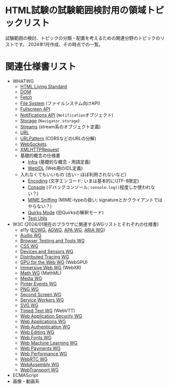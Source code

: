 # HTML試験の試験範囲検討用の領域トピックリスト

試験範囲の検討、トピックの分類・配置を考えるための関連分野のトピックのリストです。
2024年1月作成、その時点での一覧。

# 関連仕様書リスト

- WHATWG
  - [HTML Living Standard](https://html.spec.whatwg.org/multipage/)
  - [DOM](https://dom.spec.whatwg.org/)
  - [Fetch](https://fetch.spec.whatwg.org/)
  - [File System](https://fs.spec.whatwg.org/) (ファイルシステム向けAPI)
  - [Fullscreen API](https://fullscreen.spec.whatwg.org/)
  - [Notifications API](https://notifications.spec.whatwg.org/) (`Notification`オブジェクト)
  - [Storage](https://storage.spec.whatwg.org/) (`Navigator.storage`)
  - [Streams](https://streams.spec.whatwg.org/) (stream系のオブジェクト定義)
  - [URL](https://url.spec.whatwg.org/)
  - [URLPattern](https://urlpattern.spec.whatwg.org/) (CORSなどのURLの分解)
  - [WebSockets](https://websockets.spec.whatwg.org/)
  - [XMLHTTPRequest](https://xhr.spec.whatwg.org/)
  - 基礎的概念の仕様書
    - [Infra](https://infra.spec.whatwg.org/) (基礎的な概念・用語定義)
    - [WebIDL](https://webidl.spec.whatwg.org/) (Web用のIDL定義)
  - 入れなくてもいいもの (古い・ほぼ利用されないなど)
    - [Encoding](https://encoding.spec.whatwg.org/) (文字エンコード; いまは基本的にUTF-8限定)
    - [Console](https://console.spec.whatwg.org/) (デバッグコンソール; `console.log()`程度しか使われない？)
    - [MIME Sniffing](https://mimesniff.spec.whatwg.org/) (MIME-typeの扱い; signatureとかクライアントではやらない？)
    - [Quirks Mode](https://quirks.spec.whatwg.org/) (旧Quirksの解釈モード)
    - [Test Utils](https://testutils.spec.whatwg.org/)
- W3C (2024/01現在のブラウザに関連するWGリストとそれぞれの仕様書)
  - a11y ([EOWG](https://www.w3.org/groups/wg/eowg/), [AGWG](https://www.w3.org/groups/wg/ag/), [APA WG](https://www.w3.org/groups/wg/apa/), [ARIA WG](https://www.w3.org/groups/wg/aria/))
  - [Audio WG](https://www.w3.org/groups/wg/audio/)
  - [Browser Testing and Tools WG](https://www.w3.org/groups/wg/browser-tools-testing/)
  - [CSS WG](https://www.w3.org/groups/wg/css/)
  - [Devices and Sensors WG](https://www.w3.org/groups/wg/das/)
  - [Distributed Tracing WG](https://www.w3.org/groups/wg/distributed-tracing/)
  - [GPU for the Web WG](https://www.w3.org/groups/wg/gpu/) (WebGPU)
  - [Immersive Web WG](https://www.w3.org/groups/wg/immersive-web/) (WebXR)
  - [Math WG](https://www.w3.org/groups/wg/math/) (MathML)
  - [Media WG](https://www.w3.org/groups/wg/media/)
  - [Pinter Events WG](https://www.w3.org/groups/wg/pointer-events/)
  - [PNG WG](https://www.w3.org/groups/wg/png/)
  - [Second Screen WG](https://www.w3.org/groups/wg/secondscreen/)
  - [Service Workers WG](https://www.w3.org/groups/wg/service-workers/)
  - [SVG WG](https://www.w3.org/groups/wg/svg/)
  - [Timed Text WG](https://www.w3.org/groups/wg/timed-text/) (WebVTT)
  - [Web Application Security WG](https://www.w3.org/groups/wg/webappsec/)
  - [Web Applications WG](https://www.w3.org/groups/wg/webapps/)
  - [Web Authentication WG](https://www.w3.org/groups/wg/webauthn/)
  - [Web Editing WG](https://www.w3.org/groups/wg/webediting/)
  - [Web Fonts WG](https://www.w3.org/groups/wg/webfonts/)
  - [Web Machine Learning WG](https://www.w3.org/groups/wg/webmachinelearning/)
  - [Web Payments WG](https://www.w3.org/groups/wg/payments/)
  - [Web Performance WG](https://www.w3.org/groups/wg/webperf/)
  - [WebRTC WG](https://www.w3.org/groups/wg/webrtc/)
  - [WebAssembly WG](https://www.w3.org/groups/wg/wasm/)
  - [WebTransport WG](https://www.w3.org/groups/wg/webtransport/)
- ECMAScript
- 画像・動画系
